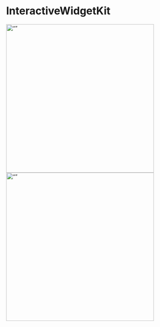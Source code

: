 # InteractiveWidgetKit
<img src="https://github.com/10urbulut/InteractiveWidgetKit/assets/77685360/761e7453-4d19-45ee-a262-d01b834d4431" alt= “” width="400">

<img src="https://github.com/10urbulut/InteractiveWidgetKit/assets/77685360/047cfeda-3bdf-47b6-b065-6e793ea118e9" alt= “” width="400">

